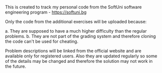 This is created to track my personal code from the SoftUni software engineering program - https://softuni.bg

Only the code from the additional exercises will be uploaded because:

a. They are supposed to have a much higher difficulty than the regular problems.
b. They are not part of the grading system and therefore cloning the code can't be used for cheating.

Problem descriptions will be linked from the official website and are available only for registered users.
Also they are updated regularly so some of the details may be changed and therefore the solution may not work in the future.
